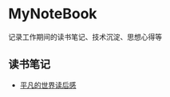# MyNoteBook

记录工作期间的读书笔记、技术沉淀、思想心得等

## 读书笔记
- [平凡的世界读后感](https://github.com/beijidehuo/MyNoteBook/blob/master/ReadingNotes/%E5%B9%B3%E5%87%A1%E7%9A%84%E4%B8%96%E7%95%8C%E8%AF%BB%E5%90%8E%E6%84%9F.md)